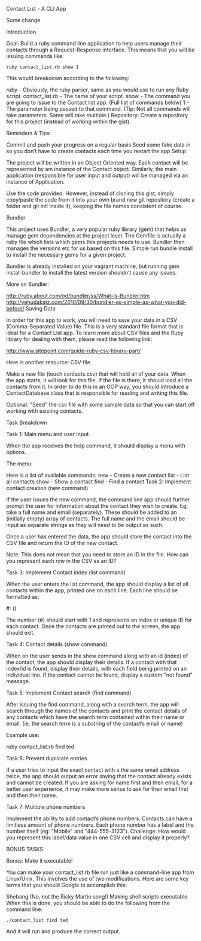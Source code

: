 Contact List - A CLI App

Some change

Introduction

Goal: Build a ruby command line application to help users manage their contacts through a Request-Response interface. This means that you will be issuing commands like:

    ruby contact_list.rb show 1
This would breakdown according to the following:

ruby - Obviously, the ruby parser, same as you would use to run any Ruby script.
contact_list.rb - The name of your script.
show - The command you are going to issue to the Contact list app. (Full list of commands below)
1 - The parameter being passed to that command. (Tip: Not all commands will take parameters. Some will take multiple.)
Repository: Create a repository for this project (instead of working within the gist).

Reminders & Tips:

Commit and push your progress on a regular basis
Seed some fake data in so you don’t have to create contacts each time you restart the app
Setup

The project will be written in an Object Oriented way. Each contact will be represented by am instance of the Contact object. Similarly, the main application (responsible for user input and output) will be managed via an instance of Application.

Use the code provided. However, instead of cloning this gist, simply copy/paste the code from it into your own brand new git repository (create a folder and git init inside it), keeping the file names consistent of course.

Bundler

This project uses Bundler, a very popular ruby library (gem) that helps us manage gem dependencies at the project level. The Gemfile is actually a ruby file which lists which gems this projects needs to use. Bundler then manages the versions etc for us based on this file. Simple run bundle install to install the necessary gems for a given project.

Bundler is already installed on your vagrant machine, but running gem install bundler to install the latest version shouldn't cause any issues.

More on Bundler:

http://ruby.about.com/od/bundler/ss/What-Is-Bundler.htm
http://yehudakatz.com/2010/09/30/bundler-as-simple-as-what-you-did-before/
Saving Data

In order for this app to work, you will need to save your data in a CSV (Comma-Separated Value) file. This is a very standard file format that is ideal for a Contact List app. To learn more about CSV files and the Ruby library for dealing with them, please read the following link:

http://www.sitepoint.com/guide-ruby-csv-library-part/

Here is another resource: CSV file

Make a new file (touch contacts.csv) that will hold all of your data. When the app starts, it will look for this file. If the file is there, it should load all the contacts from it. In order to do this in an OOP way, you should introduce a ContactDatabase class that is responsible for reading and writing this file.

Optional: "Seed" the csv file with some sample data so that you can start off working with existing contacts.

Task Breakdown

Task 1: Main menu and user input

When the app receives the help command, it should display a menu with options.

The menu:

Here is a list of available commands:
    new  - Create a new contact
    list - List all contacts
    show - Show a contact
    find - Find a contact
Task 2: Implement contact creation (new command)

If the user issues the new command, the command line app should further prompt the user for information about the contact they wish to create. Eg: take a full name and email (separately). These should be added to an (initially empty) array of contacts. The full name and the email should be input as separate strings as they will need to be output as such.

Once a user has entered the data, the app should store the contact into the CSV file and return the ID of the new contact.

Note: This does not mean that you need to store an ID in the file. How can you represent each row in the CSV as an ID?

Task 3: Implement Contact index (list command)

When the user enters the list command, the app should display a list of all contacts within the app, printed one on each line. Each line should be formatted as:

#: <first name> <last initial> (<email>)

The number (#) should start with 1 and represents an index or unique ID for each contact. Once the contacts are printed out to the screen, the app should exit.

Task 4: Contact details (show command)

When on the user sends in the show command along with an id (index) of the contact, the app should display their details. If a contact with that index/id is found, display their details, with each field being printed on an individual line. If the contact cannot be found, display a custom "not found" message.

Task 5: Implement Contact search (find command)

After issuing the find command, along with a search term, the app will search through the names of the contacts and print the contact details of any contacts which have the search term contained within their name or email. (ie. the search term is a substring of the contact’s email or name)

Example use:

ruby contact_list.rb find ted

Task 6: Prevent duplicate entries

If a user tries to input the exact contact with a the same email address twice, the app should output an error saying that the contact already exists and cannot be created. If you are asking for name first and then email, for a better user experience, it may make more sense to ask for their email first and then their name.

Task 7: Multiple phone numbers

Implement the ability to add contact’s phone numbers. Contacts can have a limitless amount of phone numbers. Each phone number has a label and the number itself (eg: "Mobile" and "444-555-3123"). Challenge: How would you represent this label/data value in one CSV cell and display it properly?

BONUS TASKS

Bonus: Make it executable!

You can make your contact_list.rb file run just like a command-line app from Linux/Unix. This involves the use of two modifications. Here are some key terms that you should Google to accomplish this:

Shebang (No, not the Ricky Martin song!)
Making shell scripts executable
When this is done, you should be able to do the following from the command line:

    ./contact_list find ted
And it will run and produce the correct output.
